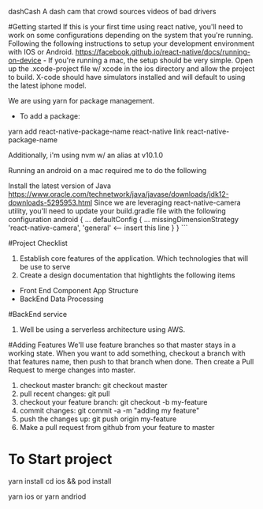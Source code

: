 dashCash
A dash cam that crowd sources videos of bad drivers

#Getting started If this is your first time using react native, you'll need to work on some configurations depending on the system that you're running. Following the following instructions to setup your development environment with IOS or Android. https://facebook.github.io/react-native/docs/running-on-device - If you're running a mac, the setup should be very simple. Open up the .xcode-project file w/ xcode in the ios directory and allow the project to build. X-code should have simulators installed and will default to using the latest iphone model.

We are using yarn for package management. 
- To  add a package: 

yarn add react-native-package-name
react-native link react-native-package-name

Additionally, i'm using nvm w/ an alias at v10.1.0

Running an android on a mac required me to do the following

Install the latest version of Java https://www.oracle.com/technetwork/java/javase/downloads/jdk12-downloads-5295953.html
Since we are leveraging react-native-camera utility, you'll need to update your build.gradle file with the following configuration
android {
  ...
  defaultConfig {
    ...
    missingDimensionStrategy 'react-native-camera', 'general' <-- insert this line
  }
} ```

#Project Checklist
1. Establish core features of the application. Which technologies that will be use to serve 
2. Create a design documentation that hightlights the following items
  * Front End Component App Structure 
  * BackEnd Data Processing 

#BackEnd service
1. Well be using a serverless architecture using AWS.

#Adding Features
We'll use feature branches so that master stays in a working state. When you want to add something, checkout a branch with that features name, then  push to that branch when done. Then create a Pull Request to merge changes into master.

1. checkout master branch: git checkout master
2. pull recent changes:  git pull
3. checkout your feature branch: git checkout -b my-feature
4. commit changes:  git commit -a -m "adding my feature"
5. push the changes up:   git push origin my-feature
6. Make a pull request from github from your feature to master

# To Start project
yarn install
cd ios && pod install

yarn ios  or yarn andriod